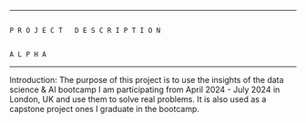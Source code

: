 ----------------------------------------------------------------------------------------------------------------------------------------------------------------------------------------------------------------------------
                                                                                              P R O J E C T   D E S C R I P T I O N
                                                                                              
                                                                                                            A L P H A
----------------------------------------------------------------------------------------------------------------------------------------------------------------------------------------------------------------------------

Introduction: The purpose of this project is to use the insights of the data science & AI bootcamp I am participating from April 2024 - July 2024 in London, UK and use them to solve real problems. It is also used as a 
capstone project ones I graduate in the bootcamp. 
